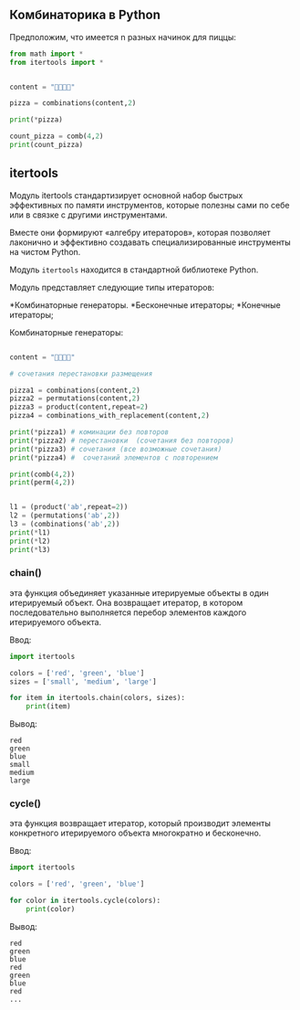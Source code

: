 ## Комбинаторика в Python

Предположим, что имеется n разных начинок для пиццы:

```python
from math import *
from itertools import *


content = "🍕🧀🍄🍖"

pizza = combinations(content,2)

print(*pizza)

count_pizza = comb(4,2)
print(count_pizza)

```
## itertools

Модуль itertools стандартизирует основной набор быстрых эффективных по памяти инструментов, которые полезны сами по себе или в связке с другими инструментами. 

Вместе они формируют «алгебру итераторов», которая позволяет лаконично и эффективно создавать специализированные инструменты на чистом Python.

Модуль `itertools` находится в стандартной библиотеке Python.

Модуль представляет следующие типы итераторов: 


*Комбинаторные генераторы.
*Бесконечные итераторы;
*Конечные итераторы;




Комбинаторные генераторы:

```python

content = "🍕🧀🍄🍖"

# сочетания перестановки размещения

pizza1 = combinations(content,2)
pizza2 = permutations(content,2)
pizza3 = product(content,repeat=2)
pizza4 = combinations_with_replacement(content,2)

print(*pizza1) # коминации без повторов
print(*pizza2) # перестановки  (сочетания без повторов)
print(*pizza3) # сочетания (все возможные сочетания)
print(*pizza4) #  сочетаний элементов с повторением

print(comb(4,2))
print(perm(4,2))


l1 = (product('ab',repeat=2)) 
l2 = (permutations('ab',2)) 
l3 = (combinations('ab',2)) 
print(*l1)
print(*l2)
print(*l3)
```

### chain()

эта функция объединяет указанные итерируемые объекты в один итерируемый объект. 
Она возвращает итератор, в котором последовательно выполняется перебор элементов каждого итерируемого объекта.

Ввод:
```python
import itertools

colors = ['red', 'green', 'blue']
sizes = ['small', 'medium', 'large']

for item in itertools.chain(colors, sizes):
    print(item)
```


Вывод:
```
red
green
blue
small
medium
large
```


### cycle()

эта функция возвращает итератор, который производит элементы конкретного итерируемого объекта многократно и бесконечно.

Ввод:
```python
import itertools

colors = ['red', 'green', 'blue']

for color in itertools.cycle(colors):
    print(color)
```
Вывод:
```
red
green
blue
red
green
blue
red
...
```